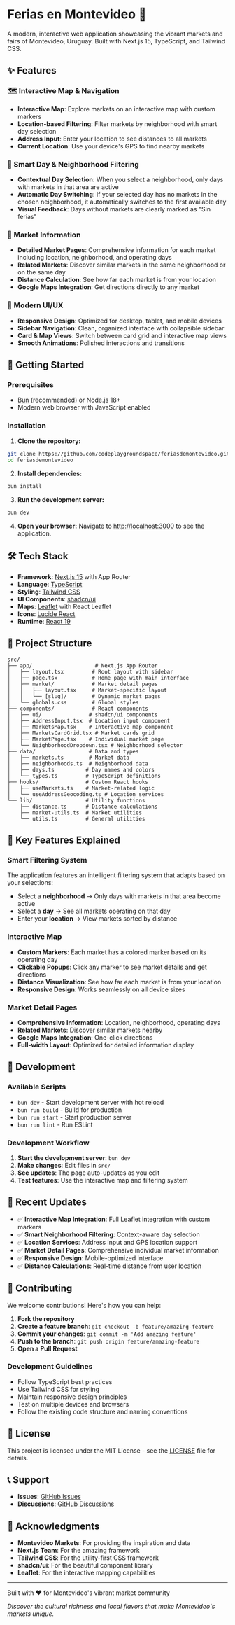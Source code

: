 # Ferias en Montevideo 🏪

A modern, interactive web application showcasing the vibrant markets and fairs of Montevideo, Uruguay. Built with Next.js 15, TypeScript, and Tailwind CSS.

## ✨ Features

### 🗺️ Interactive Map & Navigation
- **Interactive Map**: Explore markets on an interactive map with custom markers
- **Location-based Filtering**: Filter markets by neighborhood with smart day selection
- **Address Input**: Enter your location to see distances to all markets
- **Current Location**: Use your device's GPS to find nearby markets

### 📅 Smart Day & Neighborhood Filtering
- **Contextual Day Selection**: When you select a neighborhood, only days with markets in that area are active
- **Automatic Day Switching**: If your selected day has no markets in the chosen neighborhood, it automatically switches to the first available day
- **Visual Feedback**: Days without markets are clearly marked as "Sin ferias"

### 🏪 Market Information
- **Detailed Market Pages**: Comprehensive information for each market including location, neighborhood, and operating days
- **Related Markets**: Discover similar markets in the same neighborhood or on the same day
- **Distance Calculation**: See how far each market is from your location
- **Google Maps Integration**: Get directions directly to any market

### 🎨 Modern UI/UX
- **Responsive Design**: Optimized for desktop, tablet, and mobile devices
- **Sidebar Navigation**: Clean, organized interface with collapsible sidebar
- **Card & Map Views**: Switch between card grid and interactive map views
- **Smooth Animations**: Polished interactions and transitions

## 🚀 Getting Started

### Prerequisites

- [Bun](https://bun.sh/) (recommended) or Node.js 18+
- Modern web browser with JavaScript enabled

### Installation

1. **Clone the repository:**
```bash
git clone https://github.com/codeplaygroundspace/feriasdemontevideo.git
cd feriasdemontevideo
```

2. **Install dependencies:**
```bash
bun install
```

3. **Run the development server:**
```bash
bun dev
```

4. **Open your browser:**
Navigate to [http://localhost:3000](http://localhost:3000) to see the application.

## 🛠️ Tech Stack

- **Framework**: [Next.js 15](https://nextjs.org/) with App Router
- **Language**: [TypeScript](https://www.typescriptlang.org/)
- **Styling**: [Tailwind CSS](https://tailwindcss.com/)
- **UI Components**: [shadcn/ui](https://ui.shadcn.com/)
- **Maps**: [Leaflet](https://leafletjs.com/) with React Leaflet
- **Icons**: [Lucide React](https://lucide.dev/)
- **Runtime**: [React 19](https://react.dev/)

## 📁 Project Structure

```
src/
├── app/                    # Next.js App Router
│   ├── layout.tsx         # Root layout with sidebar
│   ├── page.tsx           # Home page with main interface
│   ├── market/            # Market detail pages
│   │   ├── layout.tsx     # Market-specific layout
│   │   └── [slug]/        # Dynamic market pages
│   └── globals.css        # Global styles
├── components/            # React components
│   ├── ui/               # shadcn/ui components
│   ├── AddressInput.tsx  # Location input component
│   ├── MarketsMap.tsx    # Interactive map component
│   ├── MarketsCardGrid.tsx # Market cards grid
│   ├── MarketPage.tsx    # Individual market page
│   └── NeighborhoodDropdown.tsx # Neighborhood selector
├── data/                 # Data and types
│   ├── markets.ts        # Market data
│   ├── neighborhoods.ts  # Neighborhood data
│   ├── days.ts          # Day names and colors
│   └── types.ts         # TypeScript definitions
├── hooks/               # Custom React hooks
│   ├── useMarkets.ts    # Market-related logic
│   └── useAddressGeocoding.ts # Location services
└── lib/                 # Utility functions
    ├── distance.ts      # Distance calculations
    ├── market-utils.ts  # Market utilities
    └── utils.ts         # General utilities
```

## 🎯 Key Features Explained

### Smart Filtering System
The application features an intelligent filtering system that adapts based on your selections:
- Select a **neighborhood** → Only days with markets in that area become active
- Select a **day** → See all markets operating on that day
- Enter your **location** → View markets sorted by distance

### Interactive Map
- **Custom Markers**: Each market has a colored marker based on its operating day
- **Clickable Popups**: Click any marker to see market details and get directions
- **Distance Visualization**: See how far each market is from your location
- **Responsive Design**: Works seamlessly on all device sizes

### Market Detail Pages
- **Comprehensive Information**: Location, neighborhood, operating days
- **Related Markets**: Discover similar markets nearby
- **Google Maps Integration**: One-click directions
- **Full-width Layout**: Optimized for detailed information display

## 🎨 Development

### Available Scripts

- `bun dev` - Start development server with hot reload
- `bun run build` - Build for production
- `bun run start` - Start production server
- `bun run lint` - Run ESLint

### Development Workflow

1. **Start the development server**: `bun dev`
2. **Make changes**: Edit files in `src/`
3. **See updates**: The page auto-updates as you edit
4. **Test features**: Use the interactive map and filtering system

## 🌟 Recent Updates

- ✅ **Interactive Map Integration**: Full Leaflet integration with custom markers
- ✅ **Smart Neighborhood Filtering**: Context-aware day selection
- ✅ **Location Services**: Address input and GPS location support
- ✅ **Market Detail Pages**: Comprehensive individual market information
- ✅ **Responsive Design**: Mobile-optimized interface
- ✅ **Distance Calculations**: Real-time distance from user location

## 🤝 Contributing

We welcome contributions! Here's how you can help:

1. **Fork the repository**
2. **Create a feature branch**: `git checkout -b feature/amazing-feature`
3. **Commit your changes**: `git commit -m 'Add amazing feature'`
4. **Push to the branch**: `git push origin feature/amazing-feature`
5. **Open a Pull Request**

### Development Guidelines

- Follow TypeScript best practices
- Use Tailwind CSS for styling
- Maintain responsive design principles
- Test on multiple devices and browsers
- Follow the existing code structure and naming conventions

## 📄 License

This project is licensed under the MIT License - see the [LICENSE](LICENSE) file for details.

## 📞 Support

- **Issues**: [GitHub Issues](https://github.com/codeplaygroundspace/feriasdemontevideo/issues)
- **Discussions**: [GitHub Discussions](https://github.com/codeplaygroundspace/feriasdemontevideo/discussions)

## 🙏 Acknowledgments

- **Montevideo Markets**: For providing the inspiration and data
- **Next.js Team**: For the amazing framework
- **Tailwind CSS**: For the utility-first CSS framework
- **shadcn/ui**: For the beautiful component library
- **Leaflet**: For the interactive mapping capabilities

---

Built with ❤️ for Montevideo's vibrant market community

*Discover the cultural richness and local flavors that make Montevideo's markets unique.*